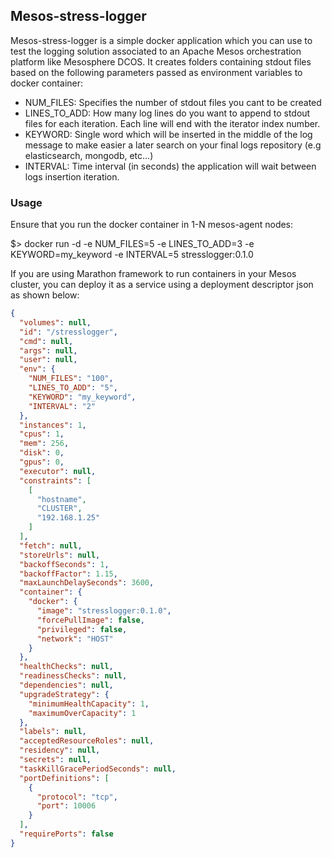 ## Mesos-stress-logger


Mesos-stress-logger is a simple docker application which you can use to test the logging solution associated to an Apache Mesos orchestration platform like Mesosphere DCOS. It creates folders containing stdout files based on the following parameters passed as environment variables to docker container:

* NUM_FILES: Specifies the number of stdout files you cant to be created
* LINES_TO_ADD: How many log lines do you want to append to stdout files for each iteration. Each line will end with the iterator index number.
* KEYWORD: Single word which will be inserted in the middle of the log message to make easier a later search on your final logs repository (e.g elasticsearch, mongodb, etc...)
* INTERVAL: Time interval (in seconds) the application will wait between logs insertion iteration.


### Usage

Ensure that you run the docker container in 1-N mesos-agent nodes:

$> docker run -d -e NUM_FILES=5 -e LINES_TO_ADD=3 -e KEYWORD=my_keyword -e INTERVAL=5 stresslogger:0.1.0

If you are using Marathon framework to run containers in your Mesos cluster, you can deploy it as a service using a deployment descriptor json as shown below:

```json
{
  "volumes": null,
  "id": "/stresslogger",
  "cmd": null,
  "args": null,
  "user": null,
  "env": {
    "NUM_FILES": "100",
    "LINES_TO_ADD": "5",
    "KEYWORD": "my_keyword",
    "INTERVAL": "2"
  },
  "instances": 1,
  "cpus": 1,
  "mem": 256,
  "disk": 0,
  "gpus": 0,
  "executor": null,
  "constraints": [
    [
      "hostname",
      "CLUSTER",
      "192.168.1.25"
    ]
  ],
  "fetch": null,
  "storeUrls": null,
  "backoffSeconds": 1,
  "backoffFactor": 1.15,
  "maxLaunchDelaySeconds": 3600,
  "container": {
    "docker": {
      "image": "stresslogger:0.1.0",
      "forcePullImage": false,
      "privileged": false,
      "network": "HOST"
    }
  },
  "healthChecks": null,
  "readinessChecks": null,
  "dependencies": null,
  "upgradeStrategy": {
    "minimumHealthCapacity": 1,
    "maximumOverCapacity": 1
  },
  "labels": null,
  "acceptedResourceRoles": null,
  "residency": null,
  "secrets": null,
  "taskKillGracePeriodSeconds": null,
  "portDefinitions": [
    {
      "protocol": "tcp",
      "port": 10006
    }
  ],
  "requirePorts": false
}
```
